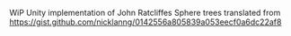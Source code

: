 WiP Unity implementation of John Ratcliffes Sphere trees translated from
https://gist.github.com/nicklanng/0142556a805839a053eecf0a6dc22af8

<script src="https://gist.github.com/nicklanng/0142556a805839a053eecf0a6dc22af8.js"></script>

